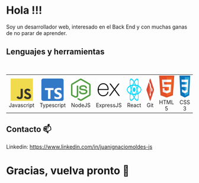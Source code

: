 # Hola !!!

Soy un desarrollador web, interesado en el Back End y con muchas ganas de no parar de aprender.


## Lenguajes y herramientas  
<br>

<table align="center">
  <tr>
    <td align="center" width="100">
      <img src="./assets/javascript.svg" width="60" height="60" alt="Javascript" />
      <br>Javascript
    </td>
    <td align="center" width="100">
      <img src="./assets/typescript.svg" width="60" height="60" alt="typescript" />
      <br>Typescript
    </td>
    <td align="center" width="100">
      <img src="./assets/nodejs.svg" width="60" height="60"  alt="NodeJS" />
      <br>NodeJS
    </td>
    <td align="center" width="100"> 
      <img src="./assets/expressjs.svg" width="60" height="60" alt="ExpressJS" />
      <br>ExpressJS
    </td>
    <td align="center" width="100">
      <img src="./assets/react.svg" width="60" height="60" alt="React" />
      <br>React
    </td>
    <td align="center"  width="100">
      <img src="./assets/git.svg" width="60" height="60"  alt="Git" />
      <br>Git
    </td>
    <td align="center" width="100">
      <img src="./assets/html5.svg" width="60" height="60" alt="HTML" />
      <br>HTML 5
    </td>
    <td align="center" width="100">
      <img src="./assets/css.svg" width="60" height="60" alt="CSS" />
      <br>CSS 3
    </td>
  </tr>
</table>

## Contacto 📫

Linkedin: https://www.linkedin.com/in/juanignaciomoldes-js

# Gracias, vuelva pronto   👋


